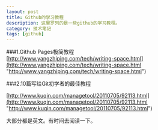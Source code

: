 ```yaml
---
layout: post
title: Github的学习教程
description: 这里罗列的是一些github的学习教程。
category: 技术笔记
tags: [github]
---
```


###1.Github Pages极简教程   
[http://www.yangzhiping.com/tech/writing-space.html](http://www.yangzhiping.com/tech/writing-space.html "http://www.yangzhiping.com/tech/writing-space.html")

###2.10篇写给Git初学者的最佳教程

[http://www.kuqin.com/managetool/20110705/92113.html](http://www.kuqin.com/managetool/20110705/92113.html "http://www.kuqin.com/managetool/20110705/92113.html")

大部分都是英文。有时间去阅读一下。
